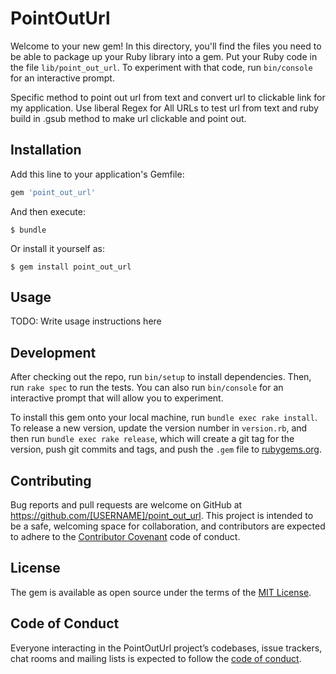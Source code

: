 # PointOutUrl

Welcome to your new gem! In this directory, you'll find the files you need to be able to package up your Ruby library into a gem. Put your Ruby code in the file `lib/point_out_url`. To experiment with that code, run `bin/console` for an interactive prompt.

Specific method to point out url from text and convert url to clickable link for my application.
Use liberal Regex for All URLs to test url from text and ruby build in .gsub method to make url clickable and point out.

## Installation

Add this line to your application's Gemfile:

```ruby
gem 'point_out_url'
```

And then execute:

    $ bundle

Or install it yourself as:

    $ gem install point_out_url

## Usage

TODO: Write usage instructions here

## Development

After checking out the repo, run `bin/setup` to install dependencies. Then, run `rake spec` to run the tests. You can also run `bin/console` for an interactive prompt that will allow you to experiment.

To install this gem onto your local machine, run `bundle exec rake install`. To release a new version, update the version number in `version.rb`, and then run `bundle exec rake release`, which will create a git tag for the version, push git commits and tags, and push the `.gem` file to [rubygems.org](https://rubygems.org).

## Contributing

Bug reports and pull requests are welcome on GitHub at https://github.com/[USERNAME]/point_out_url. This project is intended to be a safe, welcoming space for collaboration, and contributors are expected to adhere to the [Contributor Covenant](http://contributor-covenant.org) code of conduct.

## License

The gem is available as open source under the terms of the [MIT License](https://opensource.org/licenses/MIT).

## Code of Conduct

Everyone interacting in the PointOutUrl project’s codebases, issue trackers, chat rooms and mailing lists is expected to follow the [code of conduct](https://github.com/[USERNAME]/point_out_url/blob/master/CODE_OF_CONDUCT.md).
